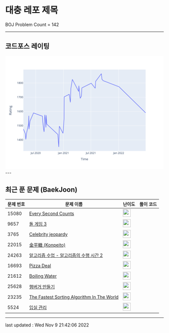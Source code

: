 # 대충 레포 제목

BOJ Problem Count = 142

---

## 코드포스 레이팅
[![Rating Graph](./cfStats.svg)](https://github.com/ingyu1008/Algorithm-Problem-Solving/blob/master/cfStats.html)---

## 최근 푼 문제 (BaekJoon)
| 문제 번호 | 문제 이름 | 난이도 | 풀이 코드 |
| --- | --- | --- | --- |
| 15080 | [Every Second Counts](https://www.acmicpc.net/problem/15080) | <img height="25px" width="25px=" src="https://static.solved.ac/tier_small/2.svg"/> |  |
| 9657 | [돌 게임 3](https://www.acmicpc.net/problem/9657) | <img height="25px" width="25px=" src="https://static.solved.ac/tier_small/8.svg"/> |  |
| 3765 | [Celebrity jeopardy](https://www.acmicpc.net/problem/3765) | <img height="25px" width="25px=" src="https://static.solved.ac/tier_small/2.svg"/> |  |
| 22015 | [金平糖 (Konpeito)](https://www.acmicpc.net/problem/22015) | <img height="25px" width="25px=" src="https://static.solved.ac/tier_small/2.svg"/> |  |
| 24263 | [알고리즘 수업 - 알고리즘의 수행 시간 2](https://www.acmicpc.net/problem/24263) | <img height="25px" width="25px=" src="https://static.solved.ac/tier_small/2.svg"/> |  |
| 16693 | [Pizza Deal](https://www.acmicpc.net/problem/16693) | <img height="25px" width="25px=" src="https://static.solved.ac/tier_small/2.svg"/> |  |
| 21612 | [Boiling Water](https://www.acmicpc.net/problem/21612) | <img height="25px" width="25px=" src="https://static.solved.ac/tier_small/2.svg"/> |  |
| 25628 | [햄버거 만들기](https://www.acmicpc.net/problem/25628) | <img height="25px" width="25px=" src="https://static.solved.ac/tier_small/2.svg"/> |  |
| 23235 | [The Fastest Sorting Algorithm In The World](https://www.acmicpc.net/problem/23235) | <img height="25px" width="25px=" src="https://static.solved.ac/tier_small/1.svg"/> |  |
| 5524 | [입실 관리](https://www.acmicpc.net/problem/5524) | <img height="25px" width="25px=" src="https://static.solved.ac/tier_small/2.svg"/> |  |


---

last updated : Wed Nov  9 21:42:06 2022

